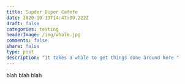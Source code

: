 ```yaml
---
title: Supder Duper Cafefe
date: 2020-10-13T14:47:09.222Z
draft: false
categories: testing
headerImage: /img/whale.jpg
comments: false
share: false
type: post
description: "It takes a whale to get things done around here "
---
```

blah blah blah
